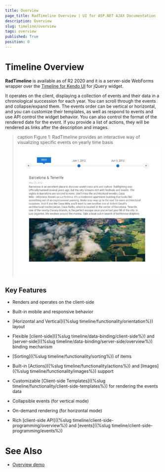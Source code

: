 ```yaml
---
title: Overview
page_title: RadTimeline Overview | UI for ASP.NET AJAX Documentation
description: Overview
slug: timeline/overview
tags: overview
published: True
position: 0
---
```


# Timeline Overview

**RadTimeline** is available as of R2 2020 and it is a server-side WebForms wrapper over the [Timeline for Kendo UI](https://docs.telerik.com/kendo-ui/controls/navigation/timeline/overview) for jQuery widget.

It operates on the client, displaying a collection of events and their data in a chronological succession for each year. You can scroll through the events and collapse/expand them. The events order can be vertical or horizontal, and you can customize their templates, as well as respond to events and use API control the widget behavior. You can also control the format of the rendered date for the event. If you provide a list of actions, they will be rendered as links after the description and images.

>caption Figure 1: RadTimeline provides an interactive way of visualizing specific events on yearly time basis
![timeline-overview](images/timeline-overview.jpg)

## Key Features

* Renders and operates on the client-side

* Built-in mobile and responsive behavior

* [Horizontal and Vertical]({%slug timeline/functionality/orientation%}) layout

* Flexible [client-side]({%slug timeline/data-binding/client-side%}) and [server-side]({%slug timeline/data-binding/server-side/overview%}) binding mechanism
	
* [Sorting]({%slug timeline/functionality/sorting%}) of items

* Built-in [Actions]({%slug timeline/functionality/actions%}) and [Images]({%slug timeline/functionality/images%}) support

* Customizable [Client-side Templates]({%slug timeline/functionality/client-side-templates%}) for rendering the events data

* Collapsible events (for vertical mode)

* On-demand rendering (for horizontal mode)

* Rich [client-side API]({%slug timeline/client-side-programming/overview%}) and [events]({%slug timeline/client-side-programming/events%})


# See Also

 * [Overview demo](https://demos.telerik.com/aspnet-ajax/timeline/overview/defaultcs.aspx)